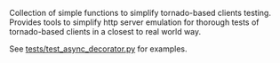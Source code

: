 Collection of simple functions to simplify tornado-based clients testing.
Provides tools to simplify http server emulation for thorough tests of
tornado-based clients in a closest to real world way.

See [tests/test_async_decorator.py](https://github.com/risboo6909/emulate_tornado_server/blob/master/tests/test_async_decorator.py) for examples.
